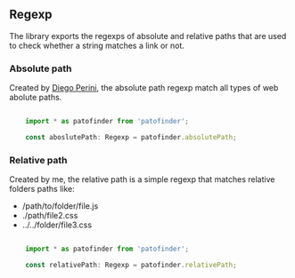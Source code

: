 ## Regexp

The library exports the regexps of absolute and relative paths that are used to check whether a string matches a link or not.

### Absolute path

Created by [Diego Perini](https://gist.github.com/dperini/729294), the absolute path regexp match all types of web abolute paths.

```typescript

    import * as patofinder from 'patofinder';

    const aboslutePath: Regexp = patofinder.absolutePath;

```

### Relative path

Created by me, the relative path is a simple regexp that matches relative folders paths like:

* /path/to/folder/file.js
* ./path/file2.css
* ../../folder/file3.css

```typescript

    import * as patofinder from 'patofinder';

    const relativePath: Regexp = patofinder.relativePath;

```
